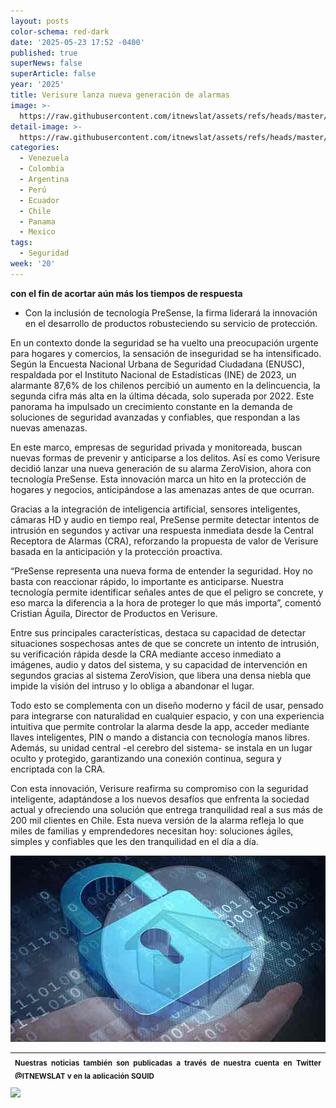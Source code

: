 ```yaml
---
layout: posts
color-schema: red-dark
date: '2025-05-23 17:52 -0400'
published: true
superNews: false
superArticle: false
year: '2025'
title: Verisure lanza nueva generación de alarmas
image: >-
  https://raw.githubusercontent.com/itnewslat/assets/refs/heads/master/img/540x320/Seguridad-Hogar-p.jpg
detail-image: >-
  https://raw.githubusercontent.com/itnewslat/assets/refs/heads/master/img/1024x680/Seguridad-Hogar-g.jpg
categories:
  - Venezuela
  - Colombia
  - Argentina
  - Perú
  - Ecuador
  - Chile
  - Panama
  - Mexico
tags:
  - Seguridad
week: '20'
---
```

**con el fin de acortar aún más los tiempos de respuesta**

- Con la inclusión de tecnología PreSense, la firma liderará la innovación en el desarrollo de productos robusteciendo su servicio de protección.

En un contexto donde la seguridad se ha vuelto una preocupación urgente para hogares y comercios, la sensación de inseguridad se ha intensificado. Según la Encuesta Nacional Urbana de Seguridad Ciudadana (ENUSC), respaldada por el Instituto Nacional de Estadísticas (INE) de 2023, un alarmante 87,6% de los chilenos percibió un aumento en la delincuencia, la segunda cifra más alta en la última década, solo superada por 2022. Este panorama ha impulsado un crecimiento constante en la demanda de soluciones de seguridad avanzadas y confiables, que respondan a las nuevas amenazas.

En este marco, empresas de seguridad privada y monitoreada, buscan nuevas formas de prevenir y anticiparse a los delitos. Así es como Verisure decidió lanzar una nueva generación de su alarma ZeroVision, ahora con tecnología PreSense. Esta innovación marca un hito en la protección de hogares y negocios, anticipándose a las amenazas antes de que ocurran.

Gracias a la integración de inteligencia artificial, sensores inteligentes, cámaras HD y audio en tiempo real, PreSense permite detectar intentos de intrusión en segundos y activar una respuesta inmediata desde la Central Receptora de Alarmas (CRA), reforzando la propuesta de valor de Verisure basada en la anticipación y la protección proactiva. 

“PreSense representa una nueva forma de entender la seguridad. Hoy no basta con reaccionar rápido, lo importante es anticiparse. Nuestra tecnología permite identificar señales antes de que el peligro se concrete, y eso marca la diferencia a la hora de proteger lo que más importa”, comentó Cristian Águila, Director de Productos en Verisure.

Entre sus principales características, destaca su capacidad de detectar situaciones sospechosas antes de que se concrete un intento de intrusión, su verificación rápida desde la CRA mediante acceso inmediato a imágenes, audio y datos del sistema, y su capacidad de intervención en segundos gracias al sistema ZeroVision, que libera una densa niebla que impide la visión del intruso y lo obliga a abandonar el lugar.

Todo esto se complementa con un diseño moderno y fácil de usar, pensado para integrarse con naturalidad en cualquier espacio, y con una experiencia intuitiva que permite controlar la alarma desde la app, acceder mediante llaves inteligentes, PIN o mando a distancia con tecnología manos libres. Además, su unidad central -el cerebro del sistema- se instala en un lugar oculto y protegido, garantizando una conexión continua, segura y encriptada con la CRA.

Con esta innovación, Verisure reafirma su compromiso con la seguridad inteligente, adaptándose a los nuevos desafíos que enfrenta la sociedad actual y ofreciendo una solución que entrega tranquilidad real a sus más de 200 mil clientes en Chile. Esta nueva versión de la alarma refleja lo que miles de familias y emprendedores necesitan hoy: soluciones ágiles, simples y confiables que les den tranquilidad en el día a día. 

![](https://raw.githubusercontent.com/itnewslat/assets/refs/heads/master/img/540x320/Seguridad-Hogar-p.jpg)

<table style="height: 42px;" width="569">
<tbody>
<tr>
<td style="text-align: justify;"><sub><strong>Nuestras noticias también son publicadas a través de nuestra cuenta en Twitter <a href="https://twitter.com/itnewslat?lang=es">@ITNEWSLAT</a> y en la aplicación <a href="https://squidapp.co/en/">SQUID</a></strong></sub></td>
</tr>
</tbody>
</table>

<img src="https://tracker.metricool.com/c3po.jpg?hash=56f88a41e39ab42c063cc51676587a04"/>